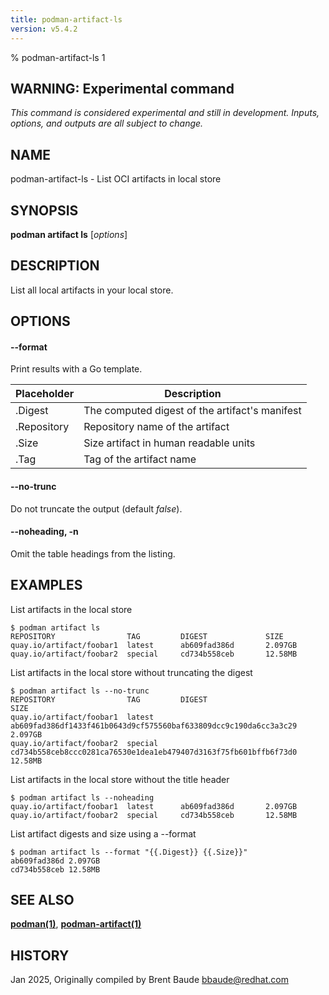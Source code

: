 ```yaml
---
title: podman-artifact-ls
version: v5.4.2
---
```


% podman-artifact-ls 1


## WARNING: Experimental command
*This command is considered experimental and still in development. Inputs, options, and outputs are all
subject to change.*

## NAME
podman\-artifact\-ls - List OCI artifacts in local store

## SYNOPSIS
**podman artifact ls** [*options*]

## DESCRIPTION

List all local artifacts in your local store.

## OPTIONS

#### **--format**

Print results with a Go template.

| **Placeholder** | **Description**                                |
|-----------------|------------------------------------------------|
| .Digest         | The computed digest of the artifact's manifest |
| .Repository     | Repository name of the artifact                |
| .Size           | Size artifact in human readable units          |
| .Tag            | Tag of the artifact name                       |


[//]: # (BEGIN included file options/no-trunc.md)
#### **--no-trunc**

Do not truncate the output (default *false*).

[//]: # (END   included file options/no-trunc.md)


[//]: # (BEGIN included file options/noheading.md)
#### **--noheading**, **-n**

Omit the table headings from the listing.

[//]: # (END   included file options/noheading.md)

## EXAMPLES

List artifacts in the local store
```
$ podman artifact ls
REPOSITORY                TAG         DIGEST             SIZE
quay.io/artifact/foobar1  latest      ab609fad386d       2.097GB
quay.io/artifact/foobar2  special     cd734b558ceb       12.58MB
```

List artifacts in the local store without truncating the digest
```
$ podman artifact ls --no-trunc
REPOSITORY                TAG         DIGEST                                                              SIZE
quay.io/artifact/foobar1  latest      ab609fad386df1433f461b0643d9cf575560baf633809dcc9c190da6cc3a3c29    2.097GB
quay.io/artifact/foobar2  special     cd734b558ceb8ccc0281ca76530e1dea1eb479407d3163f75fb601bffb6f73d0    12.58MB
```

List artifacts in the local store without the title header
```
$ podman artifact ls --noheading
quay.io/artifact/foobar1  latest      ab609fad386d       2.097GB
quay.io/artifact/foobar2  special     cd734b558ceb       12.58MB
```

List artifact digests and size using a --format
```
$ podman artifact ls --format "{{.Digest}} {{.Size}}"
ab609fad386d 2.097GB
cd734b558ceb 12.58MB
```



## SEE ALSO
**[podman(1)](podman.1.md)**, **[podman-artifact(1)](podman-artifact.1.md)**

## HISTORY
Jan 2025, Originally compiled by Brent Baude <bbaude@redhat.com>
